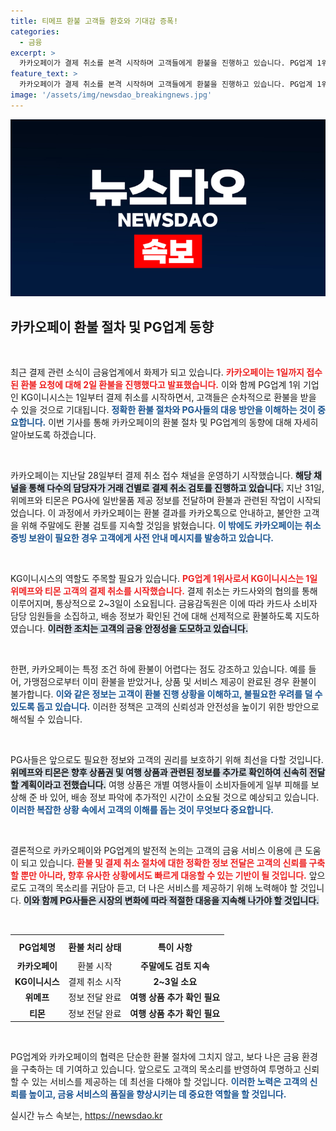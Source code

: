```yaml
---
title: 티메프 환불 고객들 환호와 기대감 증폭!
categories:
  - 금융
excerpt: >
  카카오페이가 결제 취소를 본격 시작하며 고객들에게 환불을 진행하고 있습니다. PG업계 1위 KG이니시스도 결제 취소에 동참, 고객의 빠른 환불을 돕고 있습니다. 소비자들은 이번 기회를 놓치지 마세요!
feature_text: >
  카카오페이가 결제 취소를 본격 시작하며 고객들에게 환불을 진행하고 있습니다. PG업계 1위 KG이니시스도 결제 취소에 동참, 고객의 빠른 환불을 돕고 있습니다. 소비자들은 이번 기회를 놓치지 마세요!
image: '/assets/img/newsdao_breakingnews.jpg'
---
```


<p><img src="/assets/img/newsdao_breakingnews.jpg" alt="flaretime 속보" /></p>

<h2 data-ke-size="size26">카카오페이 환불 절차 및 PG업계 동향</h2>

<p data-ke-size="size16">&nbsp;</p>

<p>최근 결제 관련 소식이 금융업계에서 화제가 되고 있습니다. <b><span style="color: #ee2323;">카카오페이는 1일까지 접수된 환불 요청에 대해 2일 환불을 진행했다고 발표했습니다.</span></b> 이와 함께 PG업계 1위 기업인 KG이니시스는 1일부터 결제 취소를 시작하면서, 고객들은 순차적으로 환불을 받을 수 있을 것으로 기대됩니다. <b><span style="color: #1a5490;">정확한 환불 절차와 PG사들의 대응 방안을 이해하는 것이 중요합니다.</span></b> 이번 기사를 통해 카카오페이의 환불 절차 및 PG업계의 동향에 대해 자세히 알아보도록 하겠습니다.</p>

<p data-ke-size="size16">&nbsp;</p>

<p>카카오페이는 지난달 28일부터 결제 취소 접수 채널을 운영하기 시작했습니다. <b><span style="background-color: #21538527;">해당 채널을 통해 다수의 담당자가 거래 건별로 결제 취소 검토를 진행하고 있습니다.</span></b> 지난 31일, 위메프와 티몬은 PG사에 일반물품 제공 정보를 전달하며 환불과 관련된 작업이 시작되었습니다. 이 과정에서 카카오페이는 환불 결과를 카카오톡으로 안내하고, 불안한 고객을 위해 주말에도 환불 검토를 지속할 것임을 밝혔습니다. <b><span style="color: #1a5490;">이 밖에도 카카오페이는 취소 증빙 보완이 필요한 경우 고객에게 사전 안내 메시지를 발송하고 있습니다.</span></b></p>

<p data-ke-size="size16">&nbsp;</p>

<p>KG이니시스의 역할도 주목할 필요가 있습니다. <b><span style="color: #ee2323;">PG업계 1위사로서 KG이니시스는 1일 위메프와 티몬 고객의 결제 취소를 시작했습니다.</span></b> 결제 취소는 카드사와의 협의를 통해 이루어지며, 통상적으로 2~3일이 소요됩니다. 금융감독원은 이에 따라 카드사 소비자 담당 임원들을 소집하고, 배송 정보가 확인된 건에 대해 선제적으로 환불하도록 지도하였습니다. <b><span style="background-color: #21538527;">이러한 조치는 고객의 금융 안정성을 도모하고 있습니다.</span></b></p>

<p data-ke-size="size16">&nbsp;</p>

<p>한편, 카카오페이는 특정 조건 하에 환불이 어렵다는 점도 강조하고 있습니다. 예를 들어, 가맹점으로부터 이미 환불을 받았거나, 상품 및 서비스 제공이 완료된 경우 환불이 불가합니다. <b><span style="color: #1a5490;">이와 같은 정보는 고객이 환불 진행 상황을 이해하고, 불필요한 우려를 덜 수 있도록 돕고 있습니다.</span></b> 이러한 정책은 고객의 신뢰성과 안전성을 높이기 위한 방안으로 해석될 수 있습니다.</p>

<p data-ke-size="size16">&nbsp;</p>

<p>PG사들은 앞으로도 필요한 정보와 고객의 권리를 보호하기 위해 최선을 다할 것입니다. <b><span style="background-color: #21538527;">위메프와 티몬은 향후 상품권 및 여행 상품과 관련된 정보를 추가로 확인하여 신속히 전달할 계획이라고 전했습니다.</span></b> 여행 상품은 개별 여행사들이 소비자들에게 일부 피해를 보상해 준 바 있어, 배송 정보 파악에 추가적인 시간이 소요될 것으로 예상되고 있습니다. <b><span style="color: #1a5490;">이러한 복잡한 상황 속에서 고객의 이해를 돕는 것이 무엇보다 중요합니다.</span></b></p>

<p data-ke-size="size16">&nbsp;</p>

<p>결론적으로 카카오페이와 PG업계의 발전적 논의는 고객의 금융 서비스 이용에 큰 도움이 되고 있습니다. <b><span style="color: #ee2323;">환불 및 결제 취소 절차에 대한 정확한 정보 전달은 고객의 신뢰를 구축할 뿐만 아니라, 향후 유사한 상황에서도 빠르게 대응할 수 있는 기반이 될 것입니다.</span></b> 앞으로도 고객의 목소리를 귀담아 듣고, 더 나은 서비스를 제공하기 위해 노력해야 할 것입니다. <b><span style="background-color: #21538527;">이와 함께 PG사들은 시장의 변화에 따라 적절한 대응을 지속해 나가야 할 것입니다.</span></b></p>

<p data-ke-size="size16">&nbsp;</p>

<table style="width: 100%; border-collapse: collapse;">
  <tr>
    <th style="text-align: center; height: 30px;">PG업체명</th>
    <th style="text-align: center; height: 30px;">환불 처리 상태</th>
    <th style="text-align: center; height: 30px;">특이 사항</th>
  </tr>
  <tr>
    <td style="text-align: center; height: 17px;"><b>카카오페이</b></td>
    <td style="text-align: center; height: 17px;">환불 시작</td>
    <td style="text-align: center; height: 17px;"><b>주말에도 검토 지속</b></td>
  </tr>
  <tr>
    <td style="text-align: center; height: 17px;"><b>KG이니시스</b></td>
    <td style="text-align: center; height: 17px;">결제 취소 시작</td>
    <td style="text-align: center; height: 17px;"><b>2~3일 소요</b></td>
  </tr>
  <tr>
    <td style="text-align: center; height: 17px;"><b>위메프</b></td>
    <td style="text-align: center; height: 17px;">정보 전달 완료</td>
    <td style="text-align: center; height: 17px;"><b>여행 상품 추가 확인 필요</b></td>
  </tr>
  <tr>
    <td style="text-align: center; height: 17px;"><b>티몬</b></td>
    <td style="text-align: center; height: 17px;">정보 전달 완료</td>
    <td style="text-align: center; height: 17px;"><b>여행 상품 추가 확인 필요</b></td>
  </tr>
</table>

<p data-ke-size="size16">&nbsp;</p>

<p>PG업계와 카카오페이의 협력은 단순한 환불 절차에 그치지 않고, 보다 나은 금융 환경을 구축하는 데 기여하고 있습니다. 앞으로도 고객의 목소리를 반영하여 투명하고 신뢰할 수 있는 서비스를 제공하는 데 최선을 다해야 할 것입니다. <b><span style="color: #1a5490;">이러한 노력은 고객의 신뢰를 높이고, 금융 서비스의 품질을 향상시키는 데 중요한 역할을 할 것입니다.</span></b></p>
실시간 뉴스 속보는, <a href="https://newsdao.kr" rel="dofollow">https://newsdao.kr</a>


